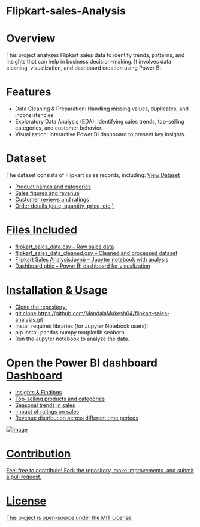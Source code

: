 # Flipkart-sales-Analysis

# Overview
This project analyzes Flipkart sales data to identify trends, patterns, and insights that can help in business decision-making. It involves data cleaning, visualization, and dashboard creation using Power BI.

# Features
- Data Cleaning & Preparation: Handling missing values, duplicates, and inconsistencies.
- Exploratory Data Analysis (EDA): Identifying sales trends, top-selling categories, and customer behavior.
- Visualization: Interactive Power BI dashboard to present key insights.

# Dataset
The dataset consists of Flipkart sales records, including: <a href = "https://github.com/MandalaMukesh04/Flipkart-sales-Analysis/tree/main/Dataset">View Dataset

- Product names and categories
- Sales figures and revenue
- Customer reviews and ratings
- Order details (date, quantity, price, etc.)

# Files Included
- flipkart_sales_data.csv – Raw sales data
- flipkart_sales_data_cleaned.csv – Cleaned and processed dataset
- Flipkart Sales Analysis.ipynb – Jupyter notebook with analysis
- Dashboard.pbix – Power BI dashboard for visualization

# Installation & Usage
- Clone the repository:
- git clone https://github.com/MandalaMukesh04/flipkart-sales-analysis.git  
- Install required libraries (for Jupyter Notebook users):
- pip install pandas numpy matplotlib seaborn
- Run the Jupyter notebook to analyze the data.
 
# Open the Power BI dashboard <a href = "https://github.com/MandalaMukesh04/Flipkart-sales-Analysis/blob/main/Dashboard.pbix">Dashboard
- Insights & Findings
- Top-selling products and categories
- Seasonal trends in sales
- Impact of ratings on sales
- Revenue distribution across different time periods

![Image](https://github.com/user-attachments/assets/13f3aee8-3233-4b5f-93a4-1e3e5909b6a6)

# Contribution
Feel free to contribute! Fork the repository, make improvements, and submit a pull request.

# License
This project is open-source under the MIT License.

